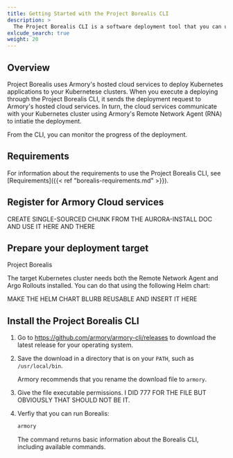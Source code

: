 ```yaml
---
title: Getting Started with the Project Borealis CLI
description: >
  The Project Borealis CLI is a software deployment tool that you can use to deploy Kubernetes applications.
exlcude_search: true
weight: 20
---
```


## Overview

Project Borealis uses Armory's hosted cloud services to deploy Kubernetes applications to your Kubernetese clusters. When you execute a deploying through the Project Borealis CLI, it sends the deployment request to Armory's hosted cloud services. In turn, the cloud services communicate with your Kubernetes cluster using Armory's Remote Network Agent (RNA) to intiatie the deployment.

From the CLI, you can monitor the progress of the deployment. 

## Requirements

For information about the requirements to use the Project Borealis CLI, see [Requirements]({{< ref "borealis-requirements.md" >}}). 

## Register for Armory Cloud services

CREATE SINGLE-SOURCED CHUNK FROM THE AURORA-INSTALL DOC AND USE IT HERE AND THERE

## Prepare your deployment target

Project Borealis 

The target Kubernetes cluster needs both the Remote Network Agent and Argo Rollouts installed. You can do that using the following Helm chart:

MAKE THE HELM CHART BLURB REUSABLE AND INSERT IT HERE



## Install the Project Borealis CLI

1. Go to https://github.com/armory/armory-cli/releases to download the latest release for your operating system.
2. Save the download in a directory that is on your `PATH`, such as `/usr/local/bin`.

   Armory recommends that you rename the download file to `armory`.
3. Give the file executable permissions.
   I DID 777 FOR THE FILE BUT OBVIOUSLY THAT SHOULD NOT BE IT.
4. Verfiy that you can run Borealis:

   ```bash
   armory
   ```

   The command returns basic information about the Borealis CLI, including available commands.


